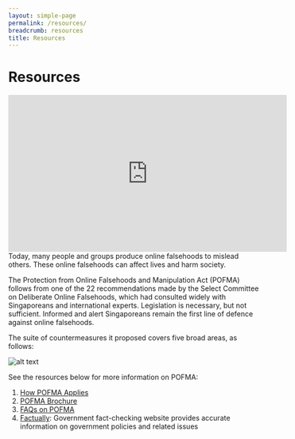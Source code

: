 ```yaml
---
layout: simple-page
permalink: /resources/
breadcrumb: resources
title: Resources
---
```


# Resources
<div class="bp-youtube">
      <iframe width="560" height="315" src="https://www.youtube.com/embed/aFLHEu74ivw" frameborder="0" allow="autoplay; encrypted-media" allowfullscreen></iframe>
</div>
Today, many people and groups produce online falsehoods to mislead others. These online falsehoods can affect lives and harm society.

The Protection from Online Falsehoods and Manipulation Act (POFMA) follows from one of the 22 recommendations made by the Select Committee on Deliberate Online Falsehoods, which had consulted widely with Singaporeans and international experts. Legislation is necessary, but not sufficient. Informed and alert Singaporeans remain the first line of defence against online falsehoods.

The suite of countermeasures it proposed covers five broad areas, as follows: 

![alt text](https://www.gov.sg/~/media/gov/factually/thumbnail/law%20and%20government/infog_dof_rec_v1.png "Deliberate online falsehoods")


See the resources below for more information on POFMA: 

1. [How POFMA Applies](https://www.mlaw.gov.sg/content/dam/minlaw/corp/News/Press%20Release/POFMB/How_POFMA_Applies.pdf)
2. [POFMA Brochure](https://www.mlaw.gov.sg/content/dam/minlaw/corp/News/Press%20Release/POFMB/POFMA-Brochure.pdf)
3. [FAQs on POFMA](https://www.mlaw.gov.sg/content/dam/minlaw/corp/News/Press%20Release/POFMB/POFMA-FAQs.pdf)
4. [Factually](https://www.gov.sg/factually): Government fact-checking website provides accurate information on government policies and related issues


